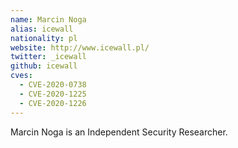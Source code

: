 ```yaml
---
name: Marcin Noga
alias: icewall
nationality: pl
website: http://www.icewall.pl/
twitter: _icewall
github: icewall
cves:
  - CVE-2020-0738
  - CVE-2020-1225
  - CVE-2020-1226
---
```

Marcin Noga is an Independent Security Researcher.